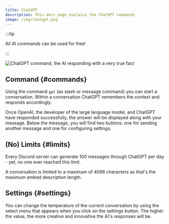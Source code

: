 ```yaml
---
title: ChatGPT
description: This docs page explains the ChatGPT commands.
image: /img/chatgpt.png
---
```


:::tip

All AI commands can be used for free!

:::

![ChatGPT command, the AI responding with a very true fact](/img/chatgpt.png)

## Command {#commands}

Using the command `gpt` (as slash or message command) you can start a conversation. Within a conversation ChatGPT remembers the context and responds accordingly.

Once OpenAI, the developer of the large language model, and ChatGPT have responded successfully, the answer will be displayed along with your message. Below the message, you will find two buttons: one for sending another message and one for configuring settings.

## (No) Limits {#limits}

Every Discord server can generate 100 messages through ChatGPT per day - yet, no one ever reached this limit.

A conversation is limited to a maximum of 4096 characters as that's the maximum embed description length.

## Settings {#settings}

You can change the temperature of the current conversation by using the select menu that appears when you click on the settings button. The higher the value, the more creative and innovative the AI's responses will be.

